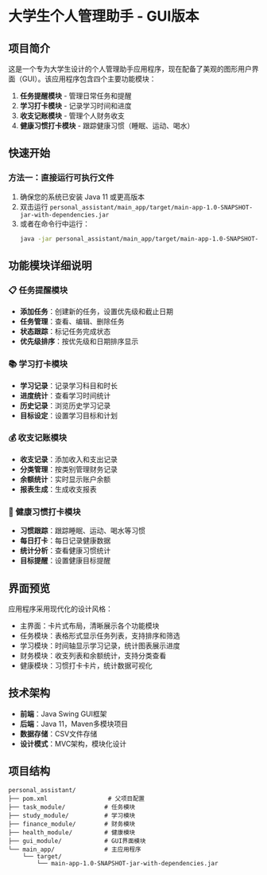 # 大学生个人管理助手 - GUI版本

## 项目简介

这是一个专为大学生设计的个人管理助手应用程序，现在配备了美观的图形用户界面（GUI）。该应用程序包含四个主要功能模块：

1. **任务提醒模块** - 管理日常任务和提醒
2. **学习打卡模块** - 记录学习时间和进度
3. **收支记账模块** - 管理个人财务收支
4. **健康习惯打卡模块** - 跟踪健康习惯（睡眠、运动、喝水）


## 快速开始

### 方法一：直接运行可执行文件

1. 确保您的系统已安装 Java 11 或更高版本
2. 双击运行 `personal_assistant/main_app/target/main-app-1.0-SNAPSHOT-jar-with-dependencies.jar`
3. 或者在命令行中运行：
   ```bash
   java -jar personal_assistant/main_app/target/main-app-1.0-SNAPSHOT-jar-with-dependencies.jar
   ```


## 功能模块详细说明

### 📋 任务提醒模块
- **添加任务**：创建新的任务，设置优先级和截止日期
- **任务管理**：查看、编辑、删除任务
- **状态跟踪**：标记任务完成状态
- **优先级排序**：按优先级和日期排序显示

### 📚 学习打卡模块
- **学习记录**：记录学习科目和时长
- **进度统计**：查看学习时间统计
- **历史记录**：浏览历史学习记录
- **目标设定**：设置学习目标和计划

### 💰 收支记账模块
- **收支记录**：添加收入和支出记录
- **分类管理**：按类别管理财务记录
- **余额统计**：实时显示账户余额
- **报表生成**：生成收支报表

### 🏃 健康习惯打卡模块
- **习惯跟踪**：跟踪睡眠、运动、喝水等习惯
- **每日打卡**：每日记录健康数据
- **统计分析**：查看健康习惯统计
- **目标提醒**：设置健康目标提醒

## 界面预览

应用程序采用现代化的设计风格：
- 主界面：卡片式布局，清晰展示各个功能模块
- 任务模块：表格形式显示任务列表，支持排序和筛选
- 学习模块：时间轴显示学习记录，统计图表展示进度
- 财务模块：收支列表和余额统计，支持分类查看
- 健康模块：习惯打卡卡片，统计数据可视化

## 技术架构

- **前端**：Java Swing GUI框架
- **后端**：Java 11，Maven多模块项目
- **数据存储**：CSV文件存储
- **设计模式**：MVC架构，模块化设计

## 项目结构

```
personal_assistant/
├── pom.xml                 # 父项目配置
├── task_module/           # 任务模块
├── study_module/          # 学习模块
├── finance_module/        # 财务模块
├── health_module/         # 健康模块
├── gui_module/            # GUI界面模块
└── main_app/              # 主应用程序
    └── target/
        └── main-app-1.0-SNAPSHOT-jar-with-dependencies.jar
```


